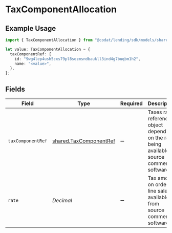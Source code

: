 # TaxComponentAllocation

## Example Usage

```typescript
import { TaxComponentAllocation } from "@codat/lending/sdk/models/shared";

let value: TaxComponentAllocation = {
  taxComponentRef: {
    id: "9wg4lep4ush5cxs79pl8sozmsndbaukll3ind4g7buqbm1h2",
    name: "<value>",
  },
};
```

## Fields

| Field                                                                                            | Type                                                                                             | Required                                                                                         | Description                                                                                      |
| ------------------------------------------------------------------------------------------------ | ------------------------------------------------------------------------------------------------ | ------------------------------------------------------------------------------------------------ | ------------------------------------------------------------------------------------------------ |
| `taxComponentRef`                                                                                | [shared.TaxComponentRef](../../../sdk/models/shared/taxcomponentref.md)                          | :heavy_minus_sign:                                                                               | Taxes rates reference object depending on the rates being available on source commerce software. |
| `rate`                                                                                           | *Decimal*                                                                                        | :heavy_minus_sign:                                                                               | Tax amount on order line sale as available from source commerce software.                        |